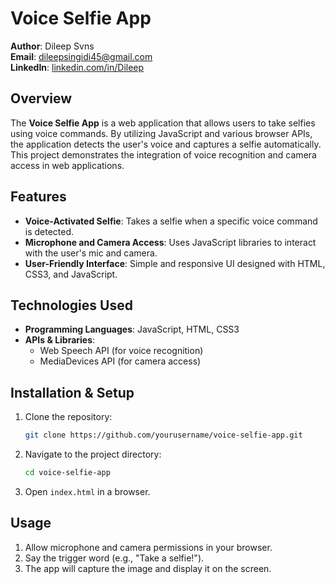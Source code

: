 # Voice Selfie App

**Author**: Dileep Svns  
**Email**: dileepsingidi45@gmail.com  
**LinkedIn**: [linkedin.com/in/Dileep](https://linkedin.com/in/Dileep)  

## Overview
The **Voice Selfie App** is a web application that allows users to take selfies using voice commands. By utilizing JavaScript and various browser APIs, the application detects the user's voice and captures a selfie automatically. This project demonstrates the integration of voice recognition and camera access in web applications.

## Features
- **Voice-Activated Selfie**: Takes a selfie when a specific voice command is detected.
- **Microphone and Camera Access**: Uses JavaScript libraries to interact with the user's mic and camera.
- **User-Friendly Interface**: Simple and responsive UI designed with HTML, CSS3, and JavaScript.

## Technologies Used
- **Programming Languages**: JavaScript, HTML, CSS3
- **APIs & Libraries**:
  - Web Speech API (for voice recognition)
  - MediaDevices API (for camera access)

## Installation & Setup
1. Clone the repository:
   ```bash
   git clone https://github.com/yourusername/voice-selfie-app.git
   ```
2. Navigate to the project directory:
   ```bash
   cd voice-selfie-app
   ```
3. Open `index.html` in a browser.

## Usage
1. Allow microphone and camera permissions in your browser.
2. Say the trigger word (e.g., "Take a selfie!").
3. The app will capture the image and display it on the screen.

